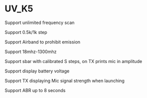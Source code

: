 # UV_K5
Support unlimited frequency scan

Support 0.5k/1k step

Support Airband to prohibit emission

Support 18mhz-1300mhz

Support sbar with calibrated S steps, on TX prints mic in amplitude

Support display battery voltage

Support TX displaying Mic signal strength when launching

Support ABR up to 8 seconds
